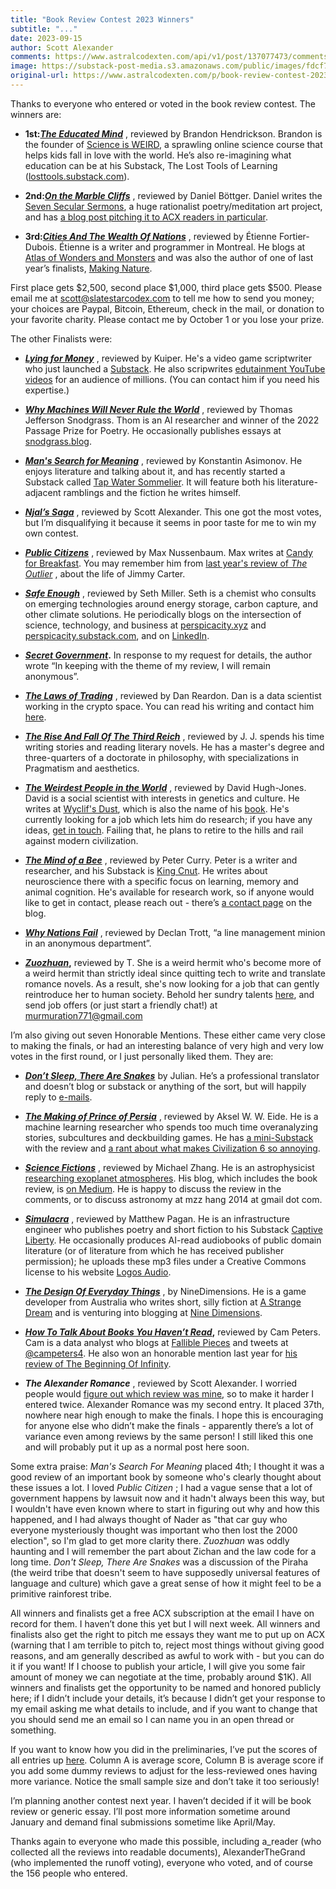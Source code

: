 ```yaml
---
title: "Book Review Contest 2023 Winners"
subtitle: "..."
date: 2023-09-15
author: Scott Alexander
comments: https://www.astralcodexten.com/api/v1/post/137077473/comments?&all_comments=true
image: https://substack-post-media.s3.amazonaws.com/public/images/fdcf78ec-8f7c-4e37-8ea2-9eafa726ee33_2560x1587.jpeg
original-url: https://www.astralcodexten.com/p/book-review-contest-2023-winners
---
```

Thanks to everyone who entered or voted in the book review contest. The winners are:

  * **1st:**_**[The Educated Mind](/p/your-book-review-the-educated-mind)**_ , reviewed by Brandon Hendrickson. Brandon is the founder of [Science is WEIRD](http://scienceisWEIRD.com), a sprawling online science course that helps kids fall in love with the world. He’s also re-imagining what education can be at his Substack, The Lost Tools of Learning ([losttools.substack.com](http://losttools.substack.com)).

  * **2nd:**_**[On the Marble Cliffs](/p/your-book-review-on-the-marble-cliffs)**_ , reviewed by Daniel Böttger. Daniel writes the [Seven Secular Sermons](https://sevensecularsermons.org/), a huge rationalist poetry/meditation art project, and has [a blog post pitching it to ACX readers in particular](https://sevensecularsermons.org/welcome-fellow-astral-codex-ten-readers/).

  * **3rd:**_**[Cities And The Wealth Of Nations](/p/your-book-review-cities-and-the-wealth)**_ , reviewed by Étienne Fortier-Dubois. Étienne is a writer and programmer in Montreal. He blogs at [Atlas of Wonders and Monsters](https://etiennefd.substack.com/) and was also the author of one of last year’s finalists, [Making Nature](https://astralcodexten.substack.com/p/your-book-review-making-nature).




First place gets $2,500, second place $1,000, third place gets $500. Please email me at scott@slatestarcodex.com to tell me how to send you money; your choices are Paypal, Bitcoin, Ethereum, check in the mail, or donation to your favorite charity. Please contact me by October 1 or you lose your prize.

The other Finalists were:

  * _**[Lying for Money](/p/your-book-review-lying-for-money)**_ , reviewed by Kuiper. He's a video game scriptwriter who just launched a [Substack](https://justinkuiper.substack.com/archive). He also scripwrites [edutainment YouTube videos](https://kineticliterature.com/videos/) for an audience of millions. (You can contact him if you need his expertise.)

  * _**[Why Machines Will Never Rule the World](/p/your-book-review-why-machines-will)**_ , reviewed by Thomas Jefferson Snodgrass. Thom is an AI researcher and winner of the 2022 Passage Prize for Poetry. He occasionally publishes essays at [snodgrass.blog](https://www.snodgrass.blog).

  * _**[Man's Search for Meaning](/p/your-book-review-mans-search-for)**_ , reviewed by Konstantin Asimonov. He enjoys literature and talking about it, and has recently started a Substack called [Tap Water Sommelier](https://tapwatersommelier.substack.com/). It will feature both his literature-adjacent ramblings and the fiction he writes himself.

  * _**[Njal’s Saga](/p/your-book-review-njals-saga)**_ , reviewed by Scott Alexander. This one got the most votes, but I’m disqualifying it because it seems in poor taste for me to win my own contest. 

  * _**[Public Citizens](/p/your-book-review-public-citizens)**_ , reviewed by Max Nussenbaum. Max writes at [Candy for Breakfast](https://www.candyforbreakfast.email). You may remember him from [last year's review of ](/p/your-book-review-the-outlier)_[The Outlier](/p/your-book-review-the-outlier)_ , about the life of Jimmy Carter.

  * _**[Safe Enough](/p/your-book-review-safe-enough)**_ , reviewed by Seth Miller. Seth is a chemist who consults on emerging technologies around energy storage, carbon capture, and other climate solutions. He periodically blogs on the intersection of science, technology, and business at [perspicacity.xyz](http://perspicacity.xyz) and [perspicacity.substack.com](http://perspicacity.substack.com), and on [LinkedIn](http://www.linkedin.com/in/sethmiller2).

  * _**[Secret Government](/p/your-book-review-secret-government)**_**.** In response to my request for details, the author wrote “In keeping with the theme of my review, I will remain anonymous”.

  * _**[The Laws of Trading](https://streaklinks.com/BqMPQ4Q6-kIsiBQuogwoAQoD/https%3A%2F%2Fwww.astralcodexten.com%2Fp%2Fyour-book-review-the-laws-of-trading)**_ , reviewed by Dan Reardon. Dan is a data scientist working in the crypto space. You can read his writing and contact him [here](https://streaklinks.com/BqMPQ4cycpz7EtP6-QGfkTuo/https%3A%2F%2Fdanreardon.com%2Fwriting).

  * _**[The Rise And Fall Of The Third Reich](/p/your-book-review-the-rise-and-fall)**_ , reviewed by J. J. spends his time writing stories and reading literary novels. He has a master's degree and three-quarters of a doctorate in philosophy, with specializations in Pragmatism and aesthetics.

  * _**[The Weirdest People in the World](/p/your-book-review-the-weirdest-people)**_ , reviewed by David Hugh-Jones. David is a social scientist with interests in genetics and culture. He writes at [Wyclif's Dust](https://wyclif.substack.com), which is also the name of his [book](https://www.amazon.com/Wyclifs-Dust-Western-cultures-printing-ebook/dp/B0B6CGD9L1/ref=sr_1_1?crid=2C4WWF10FXM79&keywords=wyclif%27s+dust&qid=1694202570&sprefix=wyclif%27s+dust%2Caps%2C181&sr=8-1). He's currently looking for a job which lets him do research; if you have any ideas, [get in touch](mailto:davidhughjones@gmail.com). Failing that, he plans to retire to the hills and rail against modern civilization.

  * _**[The Mind of a Bee](/p/your-book-review-the-mind-of-a-bee)**_ , reviewed by Peter Curry. Peter is a writer and researcher, and his Substack is [King Cnut](https://kingcnut.substack.com/). He writes about neuroscience there with a specific focus on learning, memory and animal cognition. He's available for research work, so if anyone would like to get in contact, please reach out - there’s [a contact page](https://kingcnut.substack.com/about) on the blog. 

  *  _**[Why Nations Fail](/p/your-book-review-why-nations-fail)**_ , reviewed by Declan Trott, “a line management minion in an anonymous department”.

  * _**[Zuozhuan](/p/your-book-review-zuozhuan)**_**,** reviewed by T. She is a weird hermit who's become more of a weird hermit than strictly ideal since quitting tech to write and translate romance novels. As a result, she's now looking for a job that can gently reintroduce her to human society. Behold her sundry talents [here](https://docs.google.com/document/d/e/2PACX-1vTHMeFWyXlTqB-471qSvx4csBQwgl-6txE5fDsP9TOy8CmKnWFSllMUzqeybwe8uz5dpBSVERZHoBJO/pub), and send job offers (or just start a friendly chat!) at [murmuration771@gmail.com](mailto:murmuration771@gmail.com)




I’m also giving out seven Honorable Mentions. These either came very close to making the finals, or had an interesting balance of very high and very low votes in the first round, or I just personally liked them. They are:

  * _**[Don’t Sleep, There Are Snakes](https://docs.google.com/document/d/10CiEI7aDL2bMIdx7yayy3vlq0TJ8dO5LGnG7yIDPiw8/edit#heading=h.aoaw49ve7clq)**_ by Julian. He’s a professional translator and doesn’t blog or substack or anything of the sort, but will happily reply to [e-mails](mailto:julian@fastmail.cn).

  * _**[The Making of Prince of Persia](https://awweide.substack.com/p/the-making-of-prince-of-persia)**_ , reviewed by Aksel W. W. Eide. He is a machine learning researcher who spends too much time overanalyzing stories, subcultures and deckbuilding games. He has [a mini-Substack](https://awweide.substack.com/) with the review and [a rant about what makes Civilization 6 so annoying](https://awweide.substack.com/p/civilization-6-and-choices-choices).

  * _**[Science Fictions](https://michael-zhang.medium.com/trust-scientists-less-trust-humanity-more-9eb1f5af98d4)**_ , reviewed by Michael Zhang. He is an astrophysicist [researching exoplanet atmospheres](https://www.nasa.gov/feature/goddard/2022/hubble-puffy-planets-lose-atmospheres-become-super-earths/). His blog, which includes the book review, is [on Medium](https://michael-zhang.medium.com/). He is happy to discuss the review in the comments, or to discuss astronomy at mzz hang 2014 at gmail dot com.

  * _**[Simulacra](https://captiveliberty.substack.com/p/the-simulacra-by-philip-k-dick)**_ , reviewed by Matthew Pagan. He is an infrastructure engineer who publishes poetry and short fiction to his Substack [Captive Liberty](https://captiveliberty.substack.com). He occasionally produces AI-read audiobooks of public domain literature (or of literature from which he has received publisher permission); he uploads these mp3 files under a Creative Commons license to his website [Logos Audio](https://logos.audio).

  * _**[The Design Of Everyday Things](https://ninedimensions.substack.com/p/book-review-the-design-of-everyday)**_ , by NineDimensions. He is a game developer from Australia who writes short, silly fiction at [A Strange Dream](https://astrangedream.substack.com) and is venturing into blogging at [Nine Dimensions](https://ninedimensions.substack.com).

  * _**[How To Talk About Books You Haven’t Read](https://falliblepieces.substack.com/p/book-review-how-to-talk-about-books)**_**,** reviewed by Cam Peters. Cam is a data analyst who blogs at [Fallible Pieces](https://falliblepieces.substack.com/?utm_source=substack&utm_medium=web&utm_campaign=substack_profile&utm_source=%2Fprofile%2F12769514-cam-peters&utm_medium=reader2) and tweets at [@campeters4](https://twitter.com/campeters4). He also won an honorable mention last year for [his review of The Beginning Of Infinity](https://docs.google.com/document/d/100kMdSVFviZSSBvUyyEQPMNlvLptVQxHFD9i9wGuBWs/edit#heading=h.c9ry6h2ze0xi).

  * _**The Alexander Romance**_ , reviewed by Scott Alexander. I worried people would [figure out which review was mine](https://manifold.markets/ShakedKoplewitz/did-scott-write-the-njals-saga-book), so to make it harder I entered twice. Alexander Romance was my second entry. It placed 37th, nowhere near high enough to make the finals. I hope this is encouraging for anyone else who didn’t make the finals - apparently there’s a lot of variance even among reviews by the same person! I still liked this one and will probably put it up as a normal post here soon.




Some extra praise: _Man's Search For Meaning_ placed 4th; I thought it was a good review of an important book by someone who's clearly thought about these issues a lot. I loved _Public Citizen_ ; I had a vague sense that a lot of government happens by lawsuit now and it hadn't always been this way, but I wouldn't have even known where to start in figuring out why and how this happened, and I had always thought of Nader as "that car guy who everyone mysteriously thought was important who then lost the 2000 election", so I'm glad to get more clarity there. _Zuozhuan_ was oddly haunting and I will remember the part about Zichan and the law code for a long time. _Don't Sleep, There Are Snakes_ was a discussion of the Piraha (the weird tribe that doesn't seem to have supposedly universal features of language and culture) which gave a great sense of how it might feel to be a primitive rainforest tribe.

All winners and finalists get a free ACX subscription at the email I have on record for them. I haven’t done this yet but I will next week. All winners and finalists also get the right to pitch me essays they want me to put up on ACX (warning that I am terrible to pitch to, reject most things without giving good reasons, and am generally described as awful to work with - but you can do it if you want! If I choose to publish your article, I will give you some fair amount of money we can negotiate at the time, probably around $1K). All winners and finalists get the opportunity to be named and honored publicly here; if I didn’t include your details, it’s because I didn’t get your response to my email asking me what details to include, and if you want to change that you should send me an email so I can name you in an open thread or something.

If you want to know how you did in the preliminaries, I’ve put the scores of all entries up [here](https://docs.google.com/spreadsheets/d/1amWl-Khz3LYlfZp9DUl7b4V0ySg3jOz1/edit#gid=1624610629). Column A is average score, Column B is average score if you add some dummy reviews to adjust for the less-reviewed ones having more variance. Notice the small sample size and don’t take it too seriously!

I’m planning another contest next year. I haven’t decided if it will be book review or generic essay. I’ll post more information sometime around January and demand final submissions sometime like April/May.

Thanks again to everyone who made this possible, including a_reader (who collected all the reviews into readable documents), AlexanderTheGrand (who implemented the runoff voting), everyone who voted, and of course the 156 people who entered. 
